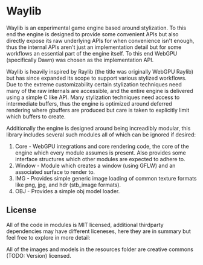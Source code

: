 # Waylib

Waylib is an experimental game engine based around stylization. To this end the engine is designed to provide some convenient APIs but also directly expose its raw underlying APIs for when convenience isn't enough, thus the internal APIs aren't just an implementation detail but for some workflows an essential part of the engine itself. To this end WebGPU (specifically Dawn) was chosen as the implementation API.

Waylib is heavily inspired by Raylib (the title was originally WebGPU Raylib) but has since expanded its scope to support various stylized workflows. Due to the extreme customizability certain stylization techniques need many of the raw internals are accessible, and the entire engine is delivered using a simple C like API. Many stylization techniques need access to intermediate buffers, thus the engine is optimized around deferred rendering where gbuffers are produced but care is taken to explicitly limit which buffers to create.

Additionally the engine is designed around being increadibly modular, this library includes several such modules all of which can be ignored if desired:
1) Core - WebGPU integrations and core rendering code, the core of the engine which every module assumes is present. Also provides some interface structures which other modules are expected to adhere to.
2) Window - Module which creates a window (using GFLW) and an associated surface to render to.
3) IMG - Provides simple generic image loading of common texture formats like png, jpg, and hdr (stb_image formats).
4) OBJ - Provides a simple obj model loader.

## License

All of the code in modules is MIT licensed, additional thirdparty dependencies may have different liceneses, here they are in summary but feel free to explore in more detail:


All of the images and models in the resources folder are creative commons (TODO: Version) licensed.
